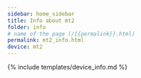 ```yaml
---
sidebar: home_sidebar
title: Info about mt2
folder: info
# name of the page (/{{permalink}}.html)
permalink: mt2_info.html
device: mt2
---
```

{% include templates/device_info.md %}
